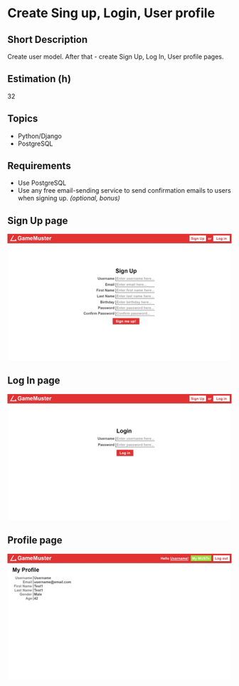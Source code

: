 # Create Sing up, Login, User profile

## Short Description

Create user model. After that - create Sign Up, Log In, User profile pages.

## Estimation (h)

32

## Topics

* Python/Django
* PostgreSQL

## Requirements

* Use PostgreSQL
* Use any free email-sending service to send confirmation emails to users when signing up. *(optional, bonus)*

## Sign Up page

![](./assets/4.png)

## Log In page

![](./assets/5.png)

## Profile page

![](./assets/6.png)
